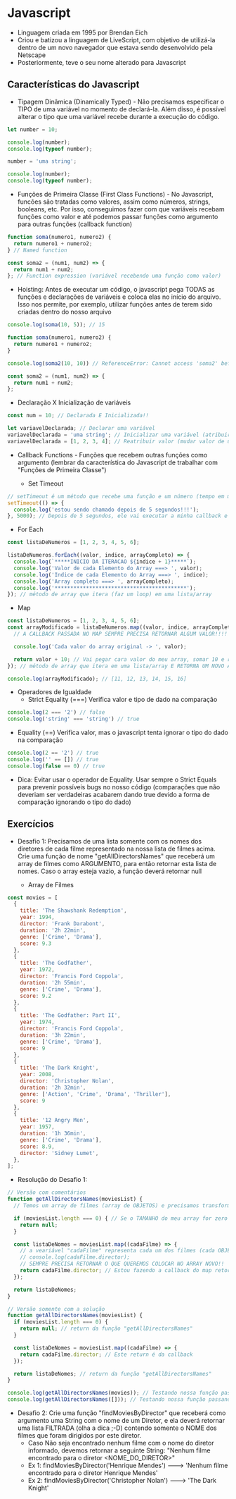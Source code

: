 # Javascript

- Linguagem criada em 1995 por Brendan Eich
- Criou e batizou a linguagem de LiveScript, com objetivo de utilizá-la dentro de um novo navegador que estava sendo desenvolvido pela Netscape
- Posteriormente, teve o seu nome alterado para Javascript

## Características do Javascript

- Tipagem Dinâmica (Dinamically Typed) - Não precisamos especificar o TIPO de uma variável no momento de declará-la. Além disso, é possível alterar o tipo que uma variável recebe durante a execução do código.

```javascript
let number = 10;

console.log(number);
console.log(typeof number);

number = 'uma string';

console.log(number);
console.log(typeof number);
```

- Funções de Primeira Classe (First Class Functions) - No Javascript, funcões são tratadas como valores, assim como números, strings, booleans, etc. Por isso, conseguimos fazer com que variáveis recebam funções como valor e até podemos passar funções como argumento para outras funções (callback function)

```javascript
function soma(numero1, numero2) {
  return numero1 + numero2;
} // Named function

const soma2 = (num1, num2) => {
  return num1 + num2;
}; // Function expression (variável recebendo uma função como valor)
```

- Hoisting: Antes de executar um código, o javascript pega TODAS as funções e declarações de variáveis e coloca elas no início do arquivo. Isso nos permite, por exemplo, utilizar funções antes de terem sido criadas dentro do nosso arquivo

```javascript
console.log(soma(10, 5)); // 15

function soma(numero1, numero2) {
  return numero1 + numero2;
}

console.log(soma2(10, 10)) // ReferenceError: Cannot access 'soma2' before initialization (Percebam que neste erro, o Javascript já sabe que essa variável existe graças ao Hoisting, mas ele não permite que ela seja acessada antes da linha em que ela de fato é inicializada)

const soma2 = (num1, num2) => {
  return num1 + num2;
};
```

- Declaração X Inicialização de variáveis

```javascript
const num = 10; // Declarada E Inicializada!!

let variavelDeclarada; // Declarar uma variável
variavelDeclarada = 'uma string'; // Inicializar uma variável (atribuir um valor)
variavelDeclarada = [1, 2, 3, 4]; // Reatribuir valor (mudar valor de uma variável já inicializada)
```

- Callback Functions - Funções que recebem outras funções como argumento (lembrar da característica do Javascript de trabalhar com "Funções de Primeira Classe")

  - Set Timeout

```javascript
// setTimeout é um método que recebe uma função e um número (tempo em milisegundos) como argumento. Após o tempo especificado, o setTimeout executa a função passada
setTimeout(() => {
  console.log('estou sendo chamado depois de 5 segundos!!!');
}, 5000); // Depois de 5 segundos, ele vai executar a minha callback e printar o texto acima no console
```

- For Each

```javascript
const listaDeNumeros = [1, 2, 3, 4, 5, 6];

listaDeNumeros.forEach((valor, indice, arrayCompleto) => {
  console.log(`*****INICIO DA ITERACAO ${indice + 1}*****`);
  console.log('Valor de cada Elemento do Array ===> ', valor);
  console.log('Indice de cada Elemento do Array ===> ', indice);
  console.log('Array completo ===> ', arrayCompleto);
  console.log('******************************************');
}); // método de array que itera (faz um loop) em uma lista/array
```

- Map

```javascript
const listaDeNumeros = [1, 2, 3, 4, 5, 6];
const arrayModificado = listaDeNumeros.map((valor, indice, arrayCompleto) => {
  // A CALLBACK PASSADA NO MAP SEMPRE PRECISA RETORNAR ALGUM VALOR!!!!

  console.log('Cada valor do array original -> ', valor);

  return valor + 10; // Vai pegar cara valor do meu array, somar 10 e retornar
}); // método de array que itera em uma lista/array E RETORNA UM NOVO ARRAY MODIFICADO!!!!

console.log(arrayModificado); // [11, 12, 13, 14, 15, 16]
```

- Operadores de Igualdade
  - Strict Equality (===) Verifica valor e tipo de dado na comparação

```javascript
console.log(2 === '2') // false
console.log('string' === 'string') // true
```

- Equality (==) Verifica valor, mas o javascript tenta ignorar o tipo do dado na comparação

```javascript
console.log(2 == '2') // true
console.log('' == []) // true
console.log(false == 0) // true
```

- Dica: Evitar usar o operador de Equality. Usar sempre o Strict Equals para prevenir possíveis bugs no nosso código (comparações que não deveriam ser verdadeiras acabarem dando true devido a forma de comparação ignorando o tipo do dado)

## Exercícios

- Desafio 1: Precisamos de uma lista somente com os nomes dos diretores de cada filme representado na nossa lista de filmes acima. Crie uma função de nome "getAllDirectorsNames" que receberá um array de filmes como ARGUMENTO, para então retornar esta lista de nomes. Caso o array esteja vazio, a função deverá retornar null

  - Array de Filmes

```javascript
const movies = [
  {
    title: 'The Shawshank Redemption',
    year: 1994,
    director: 'Frank Darabont',
    duration: '2h 22min',
    genre: ['Crime', 'Drama'],
    score: 9.3
  },
  {
    title: 'The Godfather',
    year: 1972,
    director: 'Francis Ford Coppola',
    duration: '2h 55min',
    genre: ['Crime', 'Drama'],
    score: 9.2
  },
  {
    title: 'The Godfather: Part II',
    year: 1974,
    director: 'Francis Ford Coppola',
    duration: '3h 22min',
    genre: ['Crime', 'Drama'],
    score: 9
  },
  {
    title: 'The Dark Knight',
    year: 2008,
    director: 'Christopher Nolan',
    duration: '2h 32min',
    genre: ['Action', 'Crime', 'Drama', 'Thriller'],
    score: 9
  },
  {
    title: '12 Angry Men',
    year: 1957,
    duration: '1h 36min',
    genre: ['Crime', 'Drama'],
    score: 8.9,
    director: 'Sidney Lumet',
  },
];
```

- Resolução do Desafio 1:

```javascript
// Versão com comentários
function getAllDirectorsNames(moviesList) {
  // Temos um array de filmes (array de OBJETOS) e precisamos transformá-lo em um array de nomes (array de STRINGS) -- Podemos utilizar o método MAP!!

  if (moviesList.length === 0) { // Se o TAMANHO do meu array for zero
    return null;
  }

  const listaDeNomes = moviesList.map((cadaFilme) => {
    // a veariável "cadaFilme" representa cada um dos filmes (cada OBJETO que está dentro do array)
    // console.log(cadaFilme.director);
    // SEMPRE PRECISA RETORNAR O QUE QUEREMOS COLOCAR NO ARRAY NOVO!!
    return cadaFilme.director; // Estou fazendo a callback do map retornar somente a propriedade "director" de cada filme
  });

  return listaDeNomes;
}

// Versão somente com a solução
function getAllDirectorsNames(moviesList) {
  if (moviesList.length === 0) {
    return null; // return da função "getAllDirectorsNames"
  }

  const listaDeNomes = moviesList.map((cadaFilme) => {
    return cadaFilme.director; // Este return é da callback
  });

  return listaDeNomes; // return da função "getAllDirectorsNames"
}

console.log(getAllDirectorsNames(movies)); // Testando nossa função passando nosso array de filmes
console.log(getAllDirectorsNames([])); // Testando nossa função passando um array vazio
```

- Desafio 2: Crie uma função "findMoviesByDirector" que receberá como argumento uma String com o nome de um Diretor, e ela deverá retornar uma lista FILTRADA (olha a dica ;-D) contendo somente o NOME dos filmes que foram dirigidos por este diretor.
  - Caso Não seja encontrado nenhum filme com o nome do diretor informado, devemos retornar a seguinte String: "Nenhum filme encontrado para o diretor <NOME_DO_DIRETOR>"
  - Ex 1: findMoviesByDirector('Henrique Mendes') ---> 'Nenhum filme encontrado para o diretor Henrique Mendes'
  - Ex 2: findMoviesByDirector('Christopher Nolan') ---> 'The Dark Knight'

